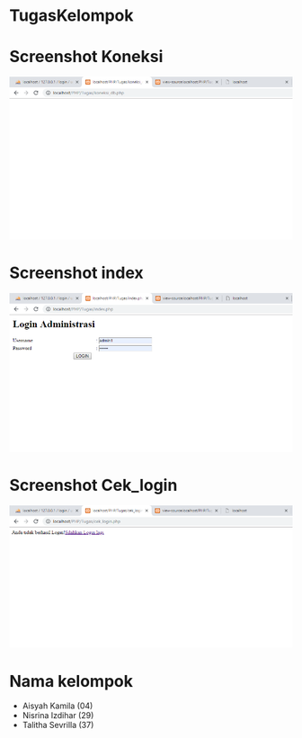 # TugasKelompok
# Screenshot Koneksi
![alt](https://github.com/Ardananisrina/TugasKelompok/blob/master/koneksi.PNG?raw=true)
# Screenshot index
![alt](https://github.com/Ardananisrina/TugasKelompok/blob/master/index.PNG?raw=true)
# Screenshot Cek_login
![alt](https://github.com/Ardananisrina/TugasKelompok/blob/master/cek_login.PNG?raw=true)
# Nama kelompok
- Aisyah Kamila (04)
- Nisrina Izdihar (29)
- Talitha Sevrilla (37)
